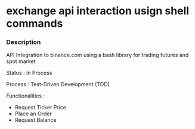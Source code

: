 # exchange api interaction usign shell commands

### Description

API Integration to binance.com using a bash library for trading futures and spot market

Status : In Process

Process : Test-Driven Development (TDD)

Functionalities :
  - Request Ticker Price
  - Place an Order
  - Request Balance
